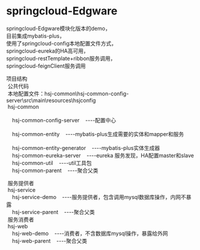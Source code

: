 # springcloud-Edgware
springcloud-Edgware模块化版本的demo，
<br />目前集成mybatis-plus，
<br />使用了springcloud-config本地配置文件方式，
<br />springcloud-eureka的HA高可用，
<br />springcloud-restTemplate+ribbon服务调用，
<br />springcloud-feignClient服务调用


项目结构<br />
  &nbsp;公共代码<br />
  &nbsp;本地配置文件：hsj-common\hsj-common-config-server\src\main\resources\hsjconfig <br />
  &nbsp;hsj-common<br />
     <br /> &nbsp;&nbsp;&nbsp;&nbsp;hsj-common-config-server&nbsp;&nbsp;&nbsp;&nbsp;----配置中心   
     <br /> &nbsp;&nbsp;&nbsp;&nbsp;hsj-common-entity&nbsp;&nbsp;&nbsp;&nbsp;----mybatis-plus生成需要的实体和mapper和服务         
     <br /> &nbsp;&nbsp;&nbsp;&nbsp;hsj-common-entity-generator&nbsp;&nbsp;&nbsp;&nbsp;----mybatis-plus实体生成器
     <br /> &nbsp;&nbsp;&nbsp;&nbsp;hsj-common-eureka-server&nbsp;&nbsp;&nbsp;&nbsp;----eureka 服务发现，HA配置master和slave
     <br /> &nbsp;&nbsp;&nbsp;&nbsp;hsj-common-util&nbsp;&nbsp;&nbsp;&nbsp;----util工具包
     <br /> &nbsp;&nbsp;&nbsp;&nbsp;hsj-common-parent&nbsp;&nbsp;&nbsp;&nbsp;----聚合父类
 
  &nbsp;服务提供者<br />
  &nbsp;hsj-service<br />
     &nbsp;&nbsp;&nbsp;&nbsp;hsj-service-demo&nbsp;&nbsp;&nbsp;&nbsp;----服务提供者，包含调用mysql数据库操作，内网不暴露<br />
     &nbsp;&nbsp;&nbsp;&nbsp;hsj-service-parent&nbsp;&nbsp;&nbsp;&nbsp;----聚合父类<br />
  &nbsp;服务消费者<br />
  &nbsp;hsj-web<br />
     &nbsp;&nbsp;&nbsp;&nbsp;hsj-web-demo&nbsp;&nbsp;&nbsp;&nbsp;----消费者，不含数据库mysql操作，暴露给外网<br />
     &nbsp;&nbsp;&nbsp;&nbsp;hsj-web-parent&nbsp;&nbsp;&nbsp;&nbsp;----聚合父类<br />
